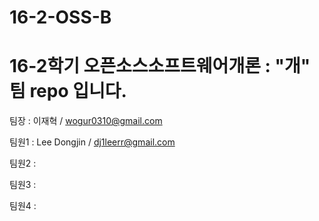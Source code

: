 # 16-2-OSS-B

# 16-2학기 오픈소스소프트웨어개론 : "개" 팀 repo 입니다.

팀장 : 이재혁 / wogur0310@gmail.com

팀원1 : Lee Dongjin / dj1leerr@gmail.com

팀원2 :

팀원3 :

팀원4 :

